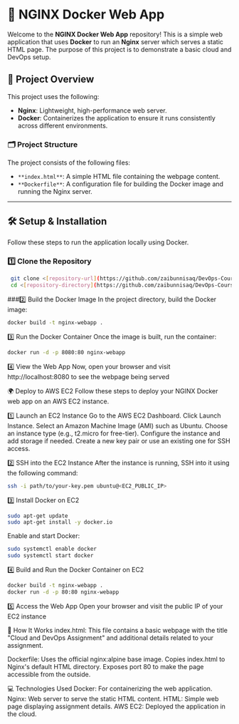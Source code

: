 # 🚀 NGINX Docker Web App

Welcome to the **NGINX Docker Web App** repository! This is a simple web application that uses **Docker** to run an **Nginx** server which serves a static HTML page. The purpose of this project is to demonstrate a basic cloud and DevOps setup.

## 📝 Project Overview

This project uses the following:

- **Nginx**: Lightweight, high-performance web server.
- **Docker**: Containerizes the application to ensure it runs consistently across different environments.

### 🗂️ Project Structure

The project consists of the following files:

- `**index.html**`: A simple HTML file containing the webpage content.
- `**Dockerfile**`: A configuration file for building the Docker image and running the Nginx server.

---

## 🛠️ Setup & Installation

Follow these steps to run the application locally using Docker.

### 1️⃣ Clone the Repository
  ```bash
   git clone <[repository-url](https://github.com/zaibunnisaq/DevOps-Course-2024/Docker_NGINX-Web-App)>
   cd <[repository-directory](https://github.com/zaibunnisaq/DevOps-Course-2024)>
```

###2️⃣ Build the Docker Image
In the project directory, build the Docker image:
```bash
docker build -t nginx-webapp .
```

3️⃣ Run the Docker Container
Once the image is built, run the container:
```bash
docker run -d -p 8080:80 nginx-webapp
```

4️⃣ View the Web App
Now, open your browser and visit http://localhost:8080 to see the webpage being served

🌍 Deploy to AWS EC2
Follow these steps to deploy your NGINX Docker web app on an AWS EC2 instance.

1️⃣ Launch an EC2 Instance
Go to the AWS EC2 Dashboard.
Click Launch Instance.
Select an Amazon Machine Image (AMI) such as Ubuntu.
Choose an instance type (e.g., t2.micro for free-tier).
Configure the instance and add storage if needed.
Create a new key pair or use an existing one for SSH access.

2️⃣ SSH into the EC2 Instance
After the instance is running, SSH into it using the following command:
```bash
ssh -i path/to/your-key.pem ubuntu@<EC2_PUBLIC_IP>
```

3️⃣ Install Docker on EC2
```bash
sudo apt-get update
sudo apt-get install -y docker.io
```
Enable and start Docker:
```bash
sudo systemctl enable docker
sudo systemctl start docker
```

4️⃣ Build and Run the Docker Container on EC2
```bash
docker build -t nginx-webapp .
docker run -d -p 80:80 nginx-webapp
```

5️⃣ Access the Web App
Open your browser and visit the public IP of your EC2 instance

🔧 How It Works
index.html: This file contains a basic webpage with the title "Cloud and DevOps Assignment" and additional details related to your assignment.

Dockerfile:
Uses the official nginx:alpine base image.
Copies index.html to Nginx's default HTML directory.
Exposes port 80 to make the page accessible from the outside.

💻 Technologies Used
Docker: For containerizing the web application.
Nginx: Web server to serve the static HTML content.
HTML: Simple web page displaying assignment details.
AWS EC2: Deployed the application in the cloud.

